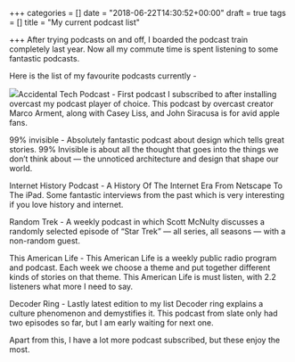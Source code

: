 +++
categories = []
date = "2018-06-22T14:30:52+00:00"
draft = true
tags = []
title = "My current podcast list"

+++
After trying podcasts on and off, I boarded the podcast train completely last year. Now all my commute time is spent listening to some fantastic podcasts.

Here is the list of my favourite podcasts currently -

![](https://overcast.fm/art?s=3fba7cd33ee1b897707efaf08b335c6425ec5907e491ca2eb07ecd32a51590dd&w=840&u=http%3A%2F%2Fstatic1.squarespace.com%2Fstatic%2F513abd71e4b0fe58c655c105%2Ft%2F52c45a37e4b0a77a5034aa84%2F1388599866232%2F1500w%2FArtwork.jpg)Accidental Tech Podcast - First podcast I subscribed to after installing overcast my podcast player of choice. This podcast by overcast creator Marco Arment, along with Casey Liss, and John Siracusa is for avid apple fans.

99% invisible - Absolutely fantastic podcast about design which tells great stories. 99% Invisible is about all the thought that goes into the things we don’t think about — the unnoticed architecture and design that shape our world.

Internet History Podcast - A History Of The Internet Era From Netscape To The iPad. Some fantastic interviews from the past which is very interesting if you love history and internet.

Random Trek - A weekly podcast in which Scott McNulty discusses a randomly selected episode of “Star Trek” — all series, all seasons — with a non-random guest.

This American Life - This American Life is a weekly public radio program and podcast. Each week we choose a theme and put together different kinds of stories on that theme. This American Life is must listen, with 2.2 listeners what more I need to say.

Decoder Ring - Lastly latest edition to my list Decoder ring explains a culture phenomenon and demystifies it. This podcast from slate only had two episodes so far, but I am early waiting for next one.

Apart from this, I have a lot more podcast subscribed, but these enjoy the most.